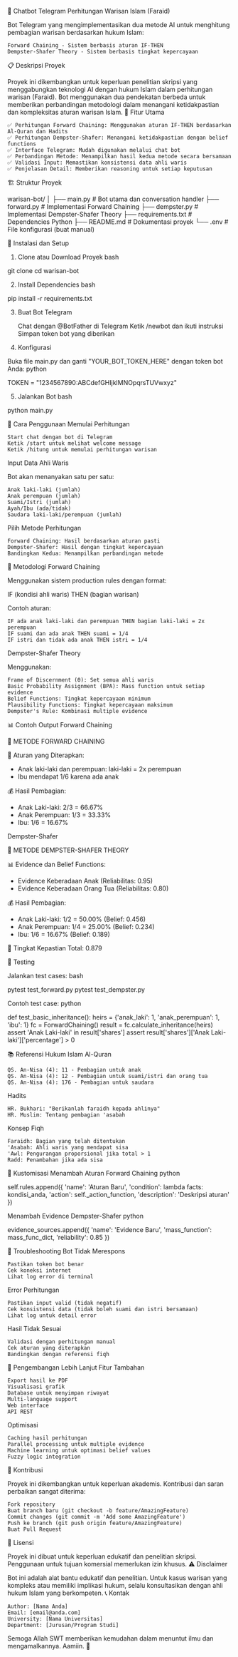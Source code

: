 🕌 Chatbot Telegram Perhitungan Warisan Islam (Faraid)

Bot Telegram yang mengimplementasikan dua metode AI untuk menghitung pembagian warisan berdasarkan hukum Islam:

    Forward Chaining - Sistem berbasis aturan IF-THEN
    Dempster-Shafer Theory - Sistem berbasis tingkat kepercayaan

📋 Deskripsi Proyek

Proyek ini dikembangkan untuk keperluan penelitian skripsi yang menggabungkan teknologi AI dengan hukum Islam dalam perhitungan warisan (Faraid). Bot menggunakan dua pendekatan berbeda untuk memberikan perbandingan metodologi dalam menangani ketidakpastian dan kompleksitas aturan warisan Islam.
🎯 Fitur Utama

    ✅ Perhitungan Forward Chaining: Menggunakan aturan IF-THEN berdasarkan Al-Quran dan Hadits
    ✅ Perhitungan Dempster-Shafer: Menangani ketidakpastian dengan belief functions
    ✅ Interface Telegram: Mudah digunakan melalui chat bot
    ✅ Perbandingan Metode: Menampilkan hasil kedua metode secara bersamaan
    ✅ Validasi Input: Memastikan konsistensi data ahli waris
    ✅ Penjelasan Detail: Memberikan reasoning untuk setiap keputusan

🏗️ Struktur Proyek

warisan-bot/
│
├── main.py              # Bot utama dan conversation handler
├── forward.py           # Implementasi Forward Chaining
├── dempster.py          # Implementasi Dempster-Shafer Theory
├── requirements.txt     # Dependencies Python
├── README.md           # Dokumentasi proyek
└── .env                # File konfigurasi (buat manual)

🚀 Instalasi dan Setup
1. Clone atau Download Proyek
bash

git clone <repository-url>
cd warisan-bot

2. Install Dependencies
bash

pip install -r requirements.txt

3. Buat Bot Telegram

    Chat dengan @BotFather di Telegram
    Ketik /newbot dan ikuti instruksi
    Simpan token bot yang diberikan

4. Konfigurasi

Buka file main.py dan ganti "YOUR_BOT_TOKEN_HERE" dengan token bot Anda:
python

TOKEN = "1234567890:ABCdefGHIjklMNOpqrsTUVwxyz"

5. Jalankan Bot
bash

python main.py

📖 Cara Penggunaan
Memulai Perhitungan

    Start chat dengan bot di Telegram
    Ketik /start untuk melihat welcome message
    Ketik /hitung untuk memulai perhitungan warisan

Input Data Ahli Waris

Bot akan menanyakan satu per satu:

    Anak laki-laki (jumlah)
    Anak perempuan (jumlah)
    Suami/Istri (jumlah)
    Ayah/Ibu (ada/tidak)
    Saudara laki-laki/perempuan (jumlah)

Pilih Metode Perhitungan

    Forward Chaining: Hasil berdasarkan aturan pasti
    Dempster-Shafer: Hasil dengan tingkat kepercayaan
    Bandingkan Kedua: Menampilkan perbandingan metode

🔬 Metodologi
Forward Chaining

Menggunakan sistem production rules dengan format:

IF (kondisi ahli waris) THEN (bagian warisan)

Contoh aturan:

    IF ada anak laki-laki dan perempuan THEN bagian laki-laki = 2x perempuan
    IF suami dan ada anak THEN suami = 1/4
    IF istri dan tidak ada anak THEN istri = 1/4

Dempster-Shafer Theory

Menggunakan:

    Frame of Discernment (Θ): Set semua ahli waris
    Basic Probability Assignment (BPA): Mass function untuk setiap evidence
    Belief Functions: Tingkat kepercayaan minimum
    Plausibility Functions: Tingkat kepercayaan maksimum
    Dempster's Rule: Kombinasi multiple evidence

📊 Contoh Output
Forward Chaining

🔗 METODE FORWARD CHAINING

📜 Aturan yang Diterapkan:
- Anak laki-laki dan perempuan: laki-laki = 2x perempuan
- Ibu mendapat 1/6 karena ada anak

💰 Hasil Pembagian:
- Anak Laki-laki: 2/3 = 66.67%
- Anak Perempuan: 1/3 = 33.33%
- Ibu: 1/6 = 16.67%

Dempster-Shafer

🎯 METODE DEMPSTER-SHAFER THEORY

📊 Evidence dan Belief Functions:
- Evidence Keberadaan Anak (Reliabilitas: 0.95)
- Evidence Keberadaan Orang Tua (Reliabilitas: 0.80)

💰 Hasil Pembagian:
- Anak Laki-laki: 1/2 = 50.00% (Belief: 0.456)
- Anak Perempuan: 1/4 = 25.00% (Belief: 0.234)
- Ibu: 1/6 = 16.67% (Belief: 0.189)

🎲 Tingkat Kepastian Total: 0.879

🧪 Testing

Jalankan test cases:
bash

pytest test_forward.py
pytest test_dempster.py

Contoh test case:
python

def test_basic_inheritance():
    heirs = {'anak_laki': 1, 'anak_perempuan': 1, 'ibu': 1}
    fc = ForwardChaining()
    result = fc.calculate_inheritance(heirs)
    assert 'Anak Laki-laki' in result['shares']
    assert result['shares']['Anak Laki-laki']['percentage'] > 0

📚 Referensi Hukum Islam
Al-Quran

    QS. An-Nisa (4): 11 - Pembagian untuk anak
    QS. An-Nisa (4): 12 - Pembagian untuk suami/istri dan orang tua
    QS. An-Nisa (4): 176 - Pembagian untuk saudara

Hadits

    HR. Bukhari: "Berikanlah faraidh kepada ahlinya"
    HR. Muslim: Tentang pembagian 'asabah

Konsep Fiqh

    Faraidh: Bagian yang telah ditentukan
    'Asabah: Ahli waris yang mendapat sisa
    'Awl: Pengurangan proporsional jika total > 1
    Radd: Penambahan jika ada sisa

🔧 Kustomisasi
Menambah Aturan Forward Chaining
python

self.rules.append({
    'name': 'Aturan Baru',
    'condition': lambda facts: kondisi_anda,
    'action': self._action_function,
    'description': 'Deskripsi aturan'
})

Menambah Evidence Dempster-Shafer
python

evidence_sources.append({
    'name': 'Evidence Baru',
    'mass_function': mass_func_dict,
    'reliability': 0.85
})

🐛 Troubleshooting
Bot Tidak Merespons

    Pastikan token bot benar
    Cek koneksi internet
    Lihat log error di terminal

Error Perhitungan

    Pastikan input valid (tidak negatif)
    Cek konsistensi data (tidak boleh suami dan istri bersamaan)
    Lihat log untuk detail error

Hasil Tidak Sesuai

    Validasi dengan perhitungan manual
    Cek aturan yang diterapkan
    Bandingkan dengan referensi fiqh

📝 Pengembangan Lebih Lanjut
Fitur Tambahan

    Export hasil ke PDF
    Visualisasi grafik
    Database untuk menyimpan riwayat
    Multi-language support
    Web interface
    API REST

Optimisasi

    Caching hasil perhitungan
    Parallel processing untuk multiple evidence
    Machine learning untuk optimasi belief values
    Fuzzy logic integration

👥 Kontribusi

Proyek ini dikembangkan untuk keperluan akademis. Kontribusi dan saran perbaikan sangat diterima:

    Fork repository
    Buat branch baru (git checkout -b feature/AmazingFeature)
    Commit changes (git commit -m 'Add some AmazingFeature')
    Push ke branch (git push origin feature/AmazingFeature)
    Buat Pull Request

📄 Lisensi

Proyek ini dibuat untuk keperluan edukatif dan penelitian skripsi. Penggunaan untuk tujuan komersial memerlukan izin khusus.
⚠️ Disclaimer

Bot ini adalah alat bantu edukatif dan penelitian. Untuk kasus warisan yang kompleks atau memiliki implikasi hukum, selalu konsultasikan dengan ahli hukum Islam yang berkompeten.
📞 Kontak

    Author: [Nama Anda]
    Email: [email@anda.com]
    University: [Nama Universitas]
    Department: [Jurusan/Program Studi]

Semoga Allah SWT memberikan kemudahan dalam menuntut ilmu dan mengamalkannya. Aamiin. 🤲
